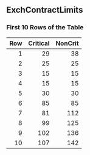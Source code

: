 ## ExchContractLimits
### First 10 Rows of the Table
|   Row |   Critical |   NonCrit |
|------:|-----------:|----------:|
|     1 |         29 |        38 |
|     2 |         25 |        25 |
|     3 |         15 |        15 |
|     4 |         15 |        15 |
|     5 |         30 |        30 |
|     6 |         85 |        85 |
|     7 |         81 |       112 |
|     8 |         99 |       125 |
|     9 |        102 |       136 |
|    10 |        107 |       142 |
